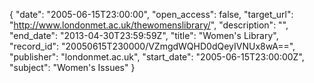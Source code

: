 {
  "date": "2005-06-15T23:00:00", 
  "open_access": false, 
  "target_url": "http://www.londonmet.ac.uk/thewomenslibrary/", 
  "description": "", 
  "end_date": "2013-04-30T23:59:59Z", 
  "title": "Women's Library", 
  "record_id": "20050615T230000/VZmgdWQHD0dQeyIVNUx8wA==", 
  "publisher": "londonmet.ac.uk", 
  "start_date": "2005-06-15T23:00:00Z", 
  "subject": "Women's Issues"
}


